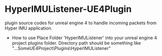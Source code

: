 # HyperIMUListener-UE4Plugin
plugin source codes for unreal engine 4 to handle incoming packets from Hyper IMU application.

- How to use
 Place Folder 'HyperIMUListener' into your unreal engine 4 project plugins folder. Directory path should be something like "...SomeUE4Project\Plugins\HyperIMUListener"
